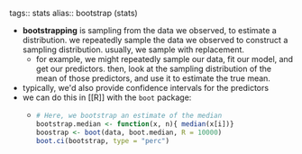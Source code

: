 tags:: stats
alias:: bootstrap (stats)

- **bootstrapping** is sampling from the data we observed, to estimate a distribution. we repeatedly sample the data we observed to construct a sampling distribution. usually, we sample with replacement.
	- for example, we might repeatedly sample our data, fit our model, and get our predictors. then, look at the sampling distribution of the mean of those predictors, and use it to estimate the true mean.
- typically, we'd also provide confidence intervals for the predictors
- we can do this in [[R]] with the `boot` package:
	- ```R
	  # Here, we bootstrap an estimate of the median
	  bootstrap.median <- function(x, n){ median(x[i])}
	  boostrap <- boot(data, boot.median, R = 10000)
	  boot.ci(bootstrap, type = "perc")
	  ```